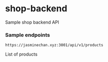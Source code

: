 # shop-backend
Sample shop backend API

### Sample endpoints
```https://jasminechan.xyz:3001/api/v1/products```

List of products
